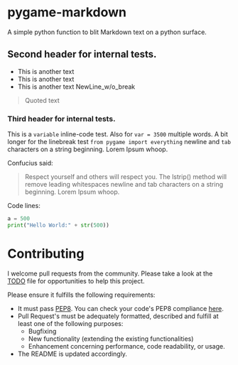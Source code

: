 # pygame-markdown

A simple python function to blit Markdown text on a python surface.

## Second header for internal tests.
- This is another text
- This is another text
- This is another text
NewLine_w/o_break
> Quoted text
### Third header for internal tests.

This is a `variable` inline-code test. Also for `var = 3500` multiple words. A bit longer for the linebreak test
 `from pygame import everything`
newline and `tab` characters on a string beginning. Lorem Ipsum whoop. 

Confucius said:
> Respect yourself
> and others will respect you. The lstrip() method will remove leading whitespaces
newline and tab characters on a string beginning. Lorem Ipsum whoop.

Code lines:
```Python
a = 500
print("Hello World:" + str(500))
```
     
# Contributing
I welcome pull requests from the community. 
Please take a look at the [TODO](https://github.com/CribberSix/pygame-markdown/blob/master/TODO.txt) file for opportunities to help this project. 

Please ensure it fulfills the following requirements:
- It must pass [PEP8](https://www.python.org/dev/peps/pep-0008/). You can check your code's PEP8 compliance [here](http://pep8online.com/checkresult).
- Pull Request's must be adequately formatted, described and fulfill at least one of the following purposes:
    - Bugfixing    
    - New functionality (extending the existing functionalities)
    - Enhancement concerning performance, code readability, or usage. 
- The README is updated accordingly.

